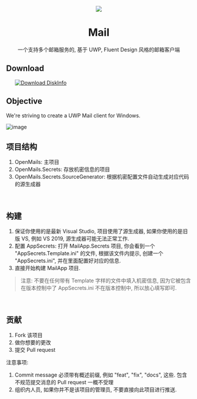 <p align="center">
    <img src="https://user-images.githubusercontent.com/6630660/217154573-9489676a-b34b-4523-aba4-05cd9ed81f97.png" alter="Mail Icon" align="center"/>
    <h1 align="center">Mail</h1>
    <p align="center">一个支持多个邮箱服务的, 基于 UWP, Fluent Design 风格的邮箱客户端</p>
</p>

## Download

<a style="margin-left:24px" href="https://www.microsoft.com/store/productId/9NVMM1QDW3QB">
    <picture>
        <source media="(prefers-color-scheme: dark)" srcset="https://get.microsoft.com/images/en-us%20light.svg" />
        <source media="(prefers-color-scheme: light)" srcset="https://get.microsoft.com/images/en-us%20dark.svg" />
        <img style="vertical-align:middle" src="https://get.microsoft.com/images/en-us%20dark.svg" alt="Download DiskInfo" />
    </picture>
</a>

<br/>

## Objective

We're striving to create a UWP Mail client for Windows.

![image](https://github.com/MicaApps/Mail/assets/6630660/076a560a-0d83-4779-ad33-6c1fbfb5a390)


## 项目结构

1. OpenMails: 主项目
2. OpenMails.Secrets: 存放机密信息的项目
3. OpenMails.Secrets.SourceGenerator: 根据机密配置文件自动生成对应代码的源生成器

<br/>

## 构建

1. 保证你使用的是最新 Visual Studio, 项目使用了源生成器, 如果你使用的是旧版 VS, 例如 VS 2019,
   源生成器可能无法正常工作.
2. 配置 AppSecrets: 打开 MailApp.Secrets 项目, 你会看到一个 "AppSecrets.Template.ini" 的文件,
   根据该文件内提示, 创建一个 "AppSecrets.ini", 并在里面配置好对应的信息.
3. 直接开始构建 MailApp 项目.


> 注意: 不要在任何带有 Template 字样的文件中填入机密信息, 因为它被包含在版本控制中了
> AppSecrets.ini 不在版本控制中, 所以放心填写即可.

<br />

## 贡献

1. Fork 该项目
2. 做你想要的更改
3. 提交 Pull request

注意事项:

1. Commit message 必须带有概述前缀, 例如 "feat", "fix", "docs", 这些.
   包含不规范提交消息的 Pull request 一概不受理
2. 组织内人员, 如果你并不是该项目的管理员, 不要直接向此项目进行推送.